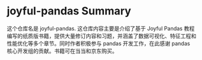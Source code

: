 # joyful-pandas Summary

这个仓库名是 joyful-pandas. 这仓库内容主要是介绍了基于 Joyful Pandas 教程编写的纸质版书籍，提供大量修订内容和习题，并涵盖了数据可视化、特征工程和性能优化等多个章节。同时作者积极参与 pandas 开发工作，在此感谢 pandas 核心开发组的贡献。书籍可在当当和京东购买。